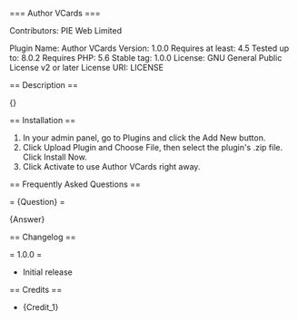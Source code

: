 === Author VCards ===

Contributors: PIE Web Limited

Plugin Name: Author VCards
Version: 1.0.0
Requires at least: 4.5
Tested up to: 8.0.2
Requires PHP: 5.6
Stable tag: 1.0.0
License: GNU General Public License v2 or later
License URI: LICENSE

== Description ==

{}

== Installation ==

1. In your admin panel, go to Plugins and click the Add New button.
2. Click Upload Plugin and Choose File, then select the plugin's .zip file. Click Install Now.
3. Click Activate to use Author VCards right away.

== Frequently Asked Questions ==

= {Question} =

{Answer}

== Changelog ==

= 1.0.0 =
* Initial release

== Credits ==

* {Credit_1}
